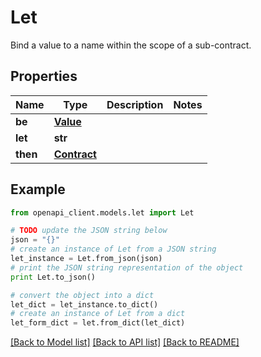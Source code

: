 # Let

Bind a value to a name within the scope of a sub-contract.

## Properties
Name | Type | Description | Notes
------------ | ------------- | ------------- | -------------
**be** | [**Value**](Value.md) |  | 
**let** | **str** |  | 
**then** | [**Contract**](Contract.md) |  | 

## Example

```python
from openapi_client.models.let import Let

# TODO update the JSON string below
json = "{}"
# create an instance of Let from a JSON string
let_instance = Let.from_json(json)
# print the JSON string representation of the object
print Let.to_json()

# convert the object into a dict
let_dict = let_instance.to_dict()
# create an instance of Let from a dict
let_form_dict = let.from_dict(let_dict)
```
[[Back to Model list]](../README.md#documentation-for-models) [[Back to API list]](../README.md#documentation-for-api-endpoints) [[Back to README]](../README.md)


